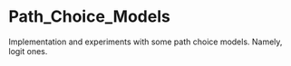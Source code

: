 # Path_Choice_Models
Implementation and experiments with some path choice models. Namely, logit ones. 
